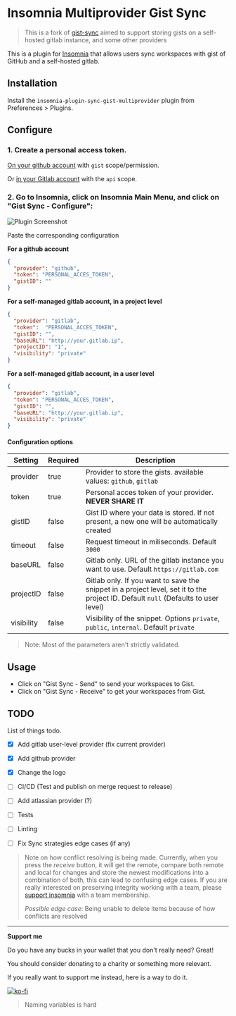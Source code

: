 # Insomnia Multiprovider Gist Sync

> This is a fork of [gist-sync](https://github.com/joaostroher/insomnia-plugin-gist-sync) aimed to support storing gists on a self-hosted gitlab instance, and some other providers

This is a plugin for [Insomnia](https://insomnia.rest) that allows users sync workspaces with gist of GitHub and a self-hosted gitlab.

## Installation

Install the `insomnia-plugin-sync-gist-multiprovider` plugin from Preferences > Plugins.

## Configure

### 1. Create a personal access token.

[On your github account](https://help.github.com/en/github/authenticating-to-github/creating-a-personal-access-token-for-the-command-line) with `gist` scope/permission.

Or [in your Gitlab account](https://docs.gitlab.com/ee/user/profile/personal_access_tokens.html#creating-a-personal-access-token) with the `api` scope.

### 2. Go to Insomnia, click on Insomnia Main Menu, and click on "Gist Sync - Configure":

![Plugin Screenshot](/screenshot.jpg)

Paste the corresponding configuration

**For a github account**

```json
{
  "provider": "github",
  "token": "PERSONAL_ACCES_TOKEN",
  "gistID": ""
}
```

**For a self-managed gitlab account, in a project level**
```json
{
  "provider": "gitlab",
  "token":  "PERSONAL_ACCES_TOKEN",
  "gistID": "",
  "baseURL": "http://your.gitlab.ip",
  "projectID": "1",
  "visibility": "private"
}
```
**For a self-managed gitlab account, in a user level**
```json
{
  "provider": "gitlab",
  "token": "PERSONAL_ACCES_TOKEN",
  "gistID": "",
  "baseURL": "http://your.gitlab.ip",
  "visibility": "private"
}
```

#### Configuration options

| Setting | Required | Description |
| ------- | -------- | ----------- |
| provider | true | Provider to store the gists. available values: `github`, `gitlab` |
| token | true | Personal acces token of your provider. **NEVER SHARE IT** |
| gistID | false | Gist ID where your data is stored. If not present, a new one will be automatically created |
| timeout | false | Request timeout in miliseconds. Default `3000` |
| baseURL | false | Gitlab only. URL of the gitlab instance you want to use. Default `https://gitlab.com` |
| projectID | false | Gitlab only. If you want to save the snippet in a project level, set it to the project ID. Default `null` (Defaults to user level) |
| visibility | false | Visibility of the snippet. Options `private`, `public`, `internal`. Default `private` |

> Note: Most of the parameters aren't strictly validated.

## Usage

- Click on "Gist Sync - Send" to send your workspaces to Gist.
- Click on "Gist Sync - Receive" to get your workspaces from Gist.

## TODO

List of things todo.

- [X] Add gitlab user-level provider (fix current provider)
- [X] Add github provider
- [X] Change the logo
- [ ] CI/CD (Test and publish on merge request to release)
- [ ] Add atlassian provider (?)
- [ ] Tests
- [ ] Linting
- [ ] Fix Sync strategies edge cases (if any)


> Note on how conflict resolving is being made. Currently, when you press the *receive* button, it will get the remote, compare both remote and local for changes and store the newest modifications into a combination of both, this can lead to confusing edge cases. If you are really interested on preserving integrity working with a team, please [support insomnia](https://insomnia.rest/pricing/) with a team membership.
>
> *Possible edge case*: Being unable to delete items because of how conflicts are resolved

---

**Support me**

Do you have any bucks in your wallet that you don't really need? Great!

You should consider donating to a charity or something more relevant.

If you really want to support me instead, here is a way to do it.

[![ko-fi](https://www.ko-fi.com/img/githubbutton_sm.svg)](https://ko-fi.com/X8X315KOS)

> Naming variables is hard
